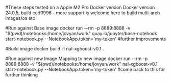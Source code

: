 #These steps tested on a Apple M2 Pro Docker version Docker version 24.0.5, build ced0996 - more support is welcome here to build multi-arch images/os etc

#Run against Base image 
docker run --rm -p 8889:8888 -v "$(pwd)/notebooks:/home/jovyan/work" quay.io/jupyter/base-notebook start-notebook.py --NotebookApp.token='my-token' #further improvements

#Build image 
docker build -t nal-xgboost-v0.1 .

#Run against new Image Mapping to new image 
docker run --rm -p 8889:8888 -v "$(pwd)/notebooks:/home/jovyan/work" nal-xgboost-v0.1 start-notebook.py --NotebookApp.token='my-token' #come back to this for further thinking
